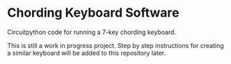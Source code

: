 # Chording Keyboard Software

Circuitpython code for running a 7-key chording keyboard.

This is still a work in progress project. Step by step instructions for creating a similar keyboard will be added to this repository later.
